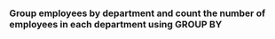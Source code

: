 ### Group employees by department and count the number of employees in each department using GROUP BY